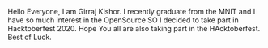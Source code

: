 Hello Everyone, I am Girraj Kishor. I recently graduate from the MNIT and I have so much interest in the OpenSource SO I decided to take part in Hacktoberfest 2020.
Hope You all are also taking part in the HAcktoberfest. Best of Luck.
